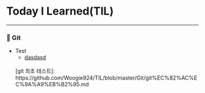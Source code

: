 # Today I Learned(TIL)
- - -
### 🤲 Git<br>
- Test
  - [dasdasd](http://naver.com)
  <br>
  [git 최초 테스트]: https://github.com/Woogie924/TIL/blob/master/Git/git%EC%82%AC%EC%9A%A9%EB%B2%95.md
